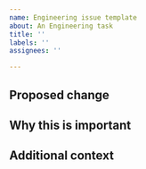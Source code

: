 ```yaml
---
name: Engineering issue template
about: An Engineering task
title: ''
labels: ''
assignees: ''

---
```


## Proposed change

## Why this is important

## Additional context
